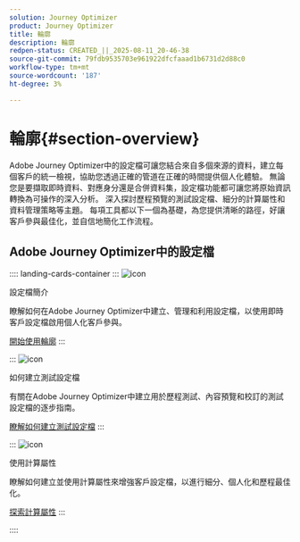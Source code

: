 ```yaml
---
solution: Journey Optimizer
product: Journey Optimizer
title: 輪廓
description: 輪廓
redpen-status: CREATED_||_2025-08-11_20-46-38
source-git-commit: 79fdb9535703e961922dfcfaaad1b6731d2d88c0
workflow-type: tm+mt
source-wordcount: '187'
ht-degree: 3%

---
```



# 輪廓{#section-overview}

Adobe Journey Optimizer中的設定檔可讓您結合來自多個來源的資料，建立每個客戶的統一檢視，協助您透過正確的管道在正確的時間提供個人化體驗。 無論您是要擷取即時資料、對應身分還是合併資料集，設定檔功能都可讓您將原始資訊轉換為可操作的深入分析。 深入探討歷程預覽的測試設定檔、細分的計算屬性和資料管理策略等主題。 每項工具都以下一個為基礎，為您提供清晰的路徑，好讓客戶參與最佳化，並自信地簡化工作流程。

## Adobe Journey Optimizer中的設定檔

:::: landing-cards-container
:::
![icon](https://cdn.experienceleague.adobe.com/icons/circle-play.svg)

設定檔簡介

瞭解如何在Adobe Journey Optimizer中建立、管理和利用設定檔，以使用即時客戶設定檔啟用個人化客戶參與。

[開始使用輪廓](../using/audience/get-started-profiles.md)
:::

:::
![icon](https://cdn.experienceleague.adobe.com/icons/list-check.svg)

如何建立測試設定檔

有關在Adobe Journey Optimizer中建立用於歷程測試、內容預覽和校訂的測試設定檔的逐步指南。

[瞭解如何建立測試設定檔](../using/audience/creating-test-profiles.md)
:::

:::
![icon](https://cdn.experienceleague.adobe.com/icons/bullseye.svg)

使用計算屬性

瞭解如何建立並使用計算屬性來增強客戶設定檔，以進行細分、個人化和歷程最佳化。

[探索計算屬性](../using/audience/computed-attributes.md)
:::

::::
